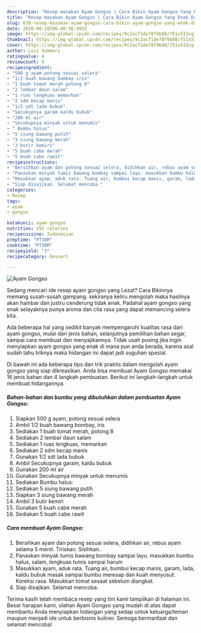 ```yaml
---
description: "Resep masakan Ayam Gongso | Cara Bikin Ayam Gongso Yang Enak Dan Mudah"
title: "Resep masakan Ayam Gongso | Cara Bikin Ayam Gongso Yang Enak Dan Mudah"
slug: 638-resep-masakan-ayam-gongso-cara-bikin-ayam-gongso-yang-enak-dan-mudah
date: 2020-08-28T06:40:56.593Z
image: https://img-global.cpcdn.com/recipes/9c2acf1de78f9b08/751x532cq70/ayam-gongso-foto-resep-utama.jpg
thumbnail: https://img-global.cpcdn.com/recipes/9c2acf1de78f9b08/751x532cq70/ayam-gongso-foto-resep-utama.jpg
cover: https://img-global.cpcdn.com/recipes/9c2acf1de78f9b08/751x532cq70/ayam-gongso-foto-resep-utama.jpg
author: Lois Summers
ratingvalue: 4
reviewcount: 6
recipeingredient:
- "500 g ayam potong sesuai selera"
- "1/2 buah bawang bombay iris"
- "1 buah tomat merah potong 8"
- "2 lembar daun salam"
- "1 ruas lengkuas memarkan"
- "2 sdm kecap manis"
- "1/2 sdt lada bubuk"
- "Secukupnya garam kaldu bubuk"
- "200 ml air"
- "Secukupnya minyak untuk menumis"
- " Bumbu halus"
- "5 siung bawang putih"
- "3 siung bawang merah"
- "3 butir kemiri"
- "5 buah cabe merah"
- "5 buah cabe rawit"
recipeinstructions:
- "Bersihkan ayam dan potong sesuai selera, didihkan air, rebus ayam selama 5 menit. Tiriskan. Sisihkan."
- "Panaskan minyak tumis bawang bombay sampai layu. masukkan bumbu halus, salam, lengkuas tumis sampai harum"
- "Masukkan ayam, aduk rata. Tuang air, bumbui kecap manis, garam, lada, kaldu bubuk masak sampai bumbu meresap dan kuah menyusut. Koreksi rasa. Masukkan tomat sesaat sebelum diangkat."
- "Siap disajikan. Selamat mencoba."
categories:
- Resep
tags:
- ayam
- gongso

katakunci: ayam gongso 
nutrition: 292 calories
recipecuisine: Indonesian
preptime: "PT38M"
cooktime: "PT30M"
recipeyield: "3"
recipecategory: Dessert

---
```



![Ayam Gongso](https://img-global.cpcdn.com/recipes/9c2acf1de78f9b08/751x532cq70/ayam-gongso-foto-resep-utama.jpg)

Sedang mencari ide resep ayam gongso yang Lezat? Cara Bikinnya memang susah-susah gampang. sekiranya keliru mengolah maka hasilnya akan hambar dan justru cenderung tidak enak. Padahal ayam gongso yang enak selayaknya punya aroma dan cita rasa yang dapat memancing selera kita.

Ada beberapa hal yang sedikit banyak mempengaruhi kualitas rasa dari ayam gongso, mulai dari jenis bahan, selanjutnya pemilihan bahan segar, sampai cara membuat dan menyajikannya. Tidak usah pusing jika ingin menyiapkan ayam gongso yang enak di mana pun anda berada, karena asal sudah tahu triknya maka hidangan ini dapat jadi suguhan spesial.




Di bawah ini ada beberapa tips dan trik praktis dalam mengolah ayam gongso yang siap dikreasikan. Anda bisa membuat Ayam Gongso memakai 16 jenis bahan dan 4 langkah pembuatan. Berikut ini langkah-langkah untuk membuat hidangannya.

<!--inarticleads1-->

##### Bahan-bahan dan bumbu yang dibutuhkan dalam pembuatan Ayam Gongso:

1. Siapkan 500 g ayam, potong sesuai selera
1. Ambil 1/2 buah bawang bombay, iris
1. Sediakan 1 buah tomat merah, potong 8
1. Sediakan 2 lembar daun salam
1. Sediakan 1 ruas lengkuas, memarkan
1. Sediakan 2 sdm kecap manis
1. Gunakan 1/2 sdt lada bubuk
1. Ambil Secukupnya garam, kaldu bubuk
1. Gunakan 200 ml air
1. Gunakan Secukupnya minyak untuk menumis
1. Sediakan  Bumbu halus:
1. Sediakan 5 siung bawang putih
1. Siapkan 3 siung bawang merah
1. Ambil 3 butir kemiri
1. Gunakan 5 buah cabe merah
1. Sediakan 5 buah cabe rawit




<!--inarticleads2-->

##### Cara membuat Ayam Gongso:

1. Bersihkan ayam dan potong sesuai selera, didihkan air, rebus ayam selama 5 menit. Tiriskan. Sisihkan.
1. Panaskan minyak tumis bawang bombay sampai layu. masukkan bumbu halus, salam, lengkuas tumis sampai harum
1. Masukkan ayam, aduk rata. Tuang air, bumbui kecap manis, garam, lada, kaldu bubuk masak sampai bumbu meresap dan kuah menyusut. Koreksi rasa. Masukkan tomat sesaat sebelum diangkat.
1. Siap disajikan. Selamat mencoba.




Terima kasih telah membaca resep yang tim kami tampilkan di halaman ini. Besar harapan kami, olahan Ayam Gongso yang mudah di atas dapat membantu Anda menyiapkan hidangan yang sedap untuk keluarga/teman maupun menjadi ide untuk berbisnis kuliner. Semoga bermanfaat dan selamat mencoba!
